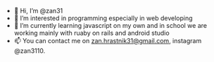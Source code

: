 - 👋 Hi, I’m @zan31
- 👀 I’m interested in programming especially in web developing
- 🌱 I’m currently learning javascript on my own and in school we are working mainly with ruaby on rails and android studio
- 📫 You can contact me on zan.hrastnik31@gmail.com, instagram @zan3110.

